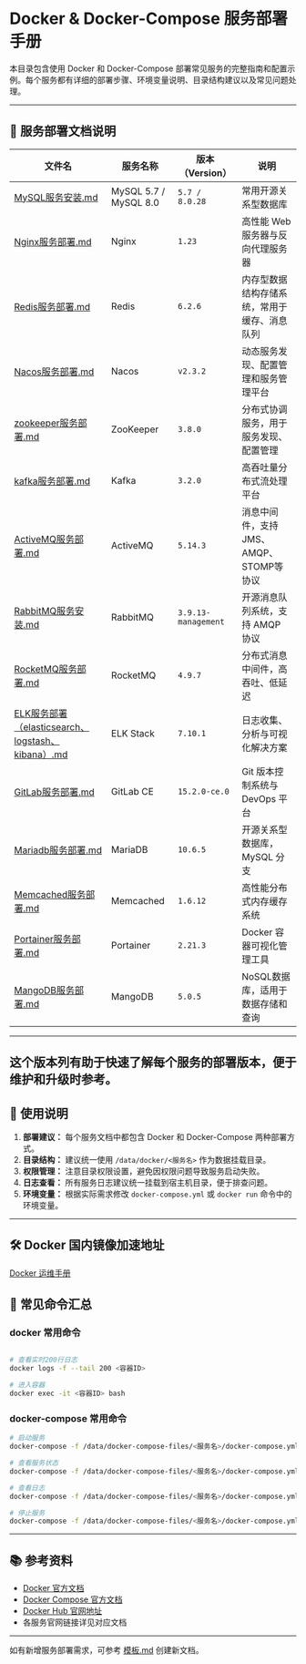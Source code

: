 # Docker & Docker-Compose 服务部署手册

本目录包含使用 Docker 和 Docker-Compose 部署常见服务的完整指南和配置示例。每个服务都有详细的部署步骤、环境变量说明、目录结构建议以及常见问题处理。

---

## 📄 服务部署文档说明

| 文件名                                                                                    | 服务名称                  | 版本（Version）         | 说明                        |
|----------------------------------------------------------------------------------------|-----------------------|---------------------|---------------------------|
| [MySQL服务安装.md](MySQL服务安装.md)                                                           | MySQL 5.7 / MySQL 8.0 | `5.7 / 8.0.28`      | 常用开源关系型数据库                |
| [Nginx服务部署.md](Nginx服务部署.md)                                                           | Nginx                 | `1.23`              | 高性能 Web 服务器与反向代理服务器       |
| [Redis服务部署.md](Redis服务部署.md)                                                           | Redis                 | `6.2.6`             | 内存型数据结构存储系统，常用于缓存、消息队列    |
| [Nacos服务部署.md](Nacos服务部署.md)                                                           | Nacos                 | `v2.3.2`            | 动态服务发现、配置管理和服务管理平台        |
| [zookeeper服务部署.md](zookeeper服务部署.md)                                                   | ZooKeeper             | `3.8.0`             | 分布式协调服务，用于服务发现、配置管理       |
| [kafka服务部署.md](kafka服务部署.md)                                                           | Kafka                 | `3.2.0`             | 高吞吐量分布式流处理平台              |
| [ActiveMQ服务部署.md](ActiveMQ服务部署.md)                                                     | ActiveMQ              | `5.14.3`            | 消息中间件，支持JMS、AMQP、STOMP等协议 |
| [RabbitMQ服务安装.md](RabbitMQ服务安装.md)                                                     | RabbitMQ              | `3.9.13-management` | 开源消息队列系统，支持 AMQP 协议       |
| [RocketMQ服务部署.md](RocketMQ服务部署.md)                                                     | RocketMQ              | `4.9.7`             | 分布式消息中间件，高吞吐、低延迟          |
| [ELK服务部署（elasticsearch、logstash、kibana）.md](ELK服务部署（elasticsearch、logstash、kibana）.md) | ELK Stack             | `7.10.1`            | 日志收集、分析与可视化解决方案           |
| [GitLab服务部署.md](GitLab服务部署.md)                                                         | GitLab CE             | `15.2.0-ce.0`       | Git 版本控制系统与 DevOps 平台     |
| [Mariadb服务部署.md](Mariadb服务部署.md)                                                       | MariaDB               | `10.6.5`            | 开源关系型数据库，MySQL 分支         |
| [Memcached服务部署.md](Memcached服务部署.md)                                                   | Memcached             | `1.6.12`            | 高性能分布式内存缓存系统              |
| [Portainer服务部署.md](Portainer服务部署.md)                                                   | Portainer             | `2.21.3`            | Docker 容器可视化管理工具          |
| [MangoDB服务部署.md](MangoDB服务部署.md)                                                       | MangoDB               | `5.0.5`             | NoSQL数据库，适用于数据存储和查询       |`   

---

这个版本列有助于快速了解每个服务的部署版本，便于维护和升级时参考。
---

## 📌 使用说明

1. **部署建议：** 每个服务文档中都包含 Docker 和 Docker-Compose 两种部署方式。
2. **目录结构：** 建议统一使用 `/data/docker/<服务名>` 作为数据挂载目录。
3. **权限管理：** 注意目录权限设置，避免因权限问题导致服务启动失败。
4. **日志查看：** 所有服务日志建议统一挂载到宿主机目录，便于排查问题。
5. **环境变量：** 根据实际需求修改 `docker-compose.yml` 或 `docker run` 命令中的环境变量。

---

## 🛠️ Docker 国内镜像加速地址

[Docker 运维手册](..%2FDocker%E5%91%BD%E4%BB%A4%2FREADME.md)

## 🧰 常见命令汇总

### docker 常用命令

```bash

# 查看实时200行日志
docker logs -f --tail 200 <容器ID>

# 进入容器
docker exec -it <容器ID> bash

```

### docker-compose 常用命令

```bash
# 启动服务
docker-compose -f /data/docker-compose-files/<服务名>/docker-compose.yml up -d

# 查看服务状态
docker-compose -f /data/docker-compose-files/<服务名>/docker-compose.yml ps

# 查看日志
docker-compose -f /data/docker-compose-files/<服务名>/docker-compose.yml logs -f

# 停止服务
docker-compose -f /data/docker-compose-files/<服务名>/docker-compose.yml down
```

---

## 📚 参考资料

- [Docker 官方文档](https://docs.docker.com/)
- [Docker Compose 官方文档](https://docs.docker.com/compose/)
- [Docker Hub 官网地址](https://hub.docker.com/)
- 各服务官网链接详见对应文档

---

如有新增服务部署需求，可参考 [模板.md](模板.md) 创建新文档。
